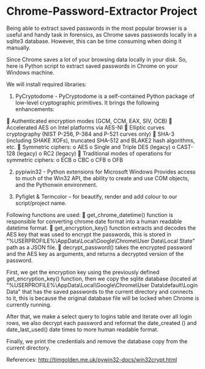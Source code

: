 # Chrome-Password-Extractor Project

Being able to extract saved passwords in the most popular browser is a useful and handy task in forensics, as Chrome saves passwords locally in a sqlite3 database. However, this can be time consuming when doing it manually.

Since Chrome saves a lot of your browsing data locally in your disk. So, here is Python script to extract saved passwords in Chrome on your Windows machine.

We will install required libraries:

1.	PyCryptodome - PyCryptodome is a self-contained Python package of low-level cryptographic primitives. It brings the following enhancements:

  	Authenticated encryption modes (GCM, CCM, EAX, SIV, OCB)
  	Accelerated AES on Intel platforms via AES-NI
  	Elliptic curves cryptography (NIST P-256, P-384 and P-521 curves only)
  	SHA-3 (including SHAKE XOFs), truncated SHA-512 and BLAKE2 hash algorithms, etc.
  	Symmetric ciphers:
    o	AES
    o	Single and Triple DES (legacy)
    o	CAST-128 (legacy)
    o	RC2 (legacy)
  	Traditional modes of operations for symmetric ciphers:
    o	ECB
    o	CBC
    o	CFB
    o	OFB

2.	pypiwin32 - Python extensions for Microsoft Windows Provides access to much of the Win32 API, the ability to create and use COM objects, and the Pythonwin environment.

3.	Pyfiglet & Termcolor – for beautify, render and add colour to our script/project name.

Following functions are used:
  	get_chrome_datetime() function is responsible for converting chrome date format into a human readable datetime format.
  	get_encryption_key() function extracts and decodes the AES key that was used to encrypt the passwords, this is stored in "%USERPROFILE%\AppData\Local\Google\Chrome\User
    Data\Local State" path as a JSON file.
  	decrypt_password() takes the encrypted password and the AES key as arguments, and returns a decrypted version of the password.

First, we get the encryption key using the previously defined get_encryption_key() function, then we copy the sqlite database (located at "%USERPROFILE%\AppData\Local\Google\Chrome\User Data\default\Login Data" that has the saved passwords to the current directory and connects to it, this is because the original database file will be locked when Chrome is currently running.

After that, we make a select query to logins table and iterate over all login rows, we also decrypt each password and reformat the date_created () and date_last_used() date times to more human readable format.

Finally, we print the credentials and remove the database copy from the current directory.

References:
http://timgolden.me.uk/pywin32-docs/win32crypt.html
